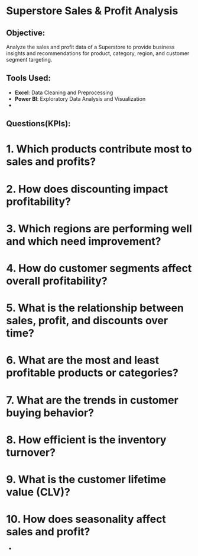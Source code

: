 # Superstore Sales & Profit Analysis
## Objective:
Analyze the sales and profit data of a Superstore to provide business insights and recommendations for product, category, region, and customer segment targeting.

## Tools Used:
- **Excel**: Data Cleaning and Preprocessing
- **Power BI**: Exploratory Data Analysis and Visualization
- 
## Questions(KPIs):

# 1. Which products contribute most to sales and profits?
# 2. How does discounting impact profitability?
# 3. Which regions are performing well and which need improvement?
# 4. How do customer segments affect overall profitability?
# 5. **What is the relationship between sales, profit, and discounts over time?**
# 6. **What are the most and least profitable products or categories?**
# 7. **What are the trends in customer buying behavior?**
# 8. **How efficient is the inventory turnover?**
# 9. **What is the customer lifetime value (CLV)?**
# 10. **How does seasonality affect sales and profit?**
   - 

